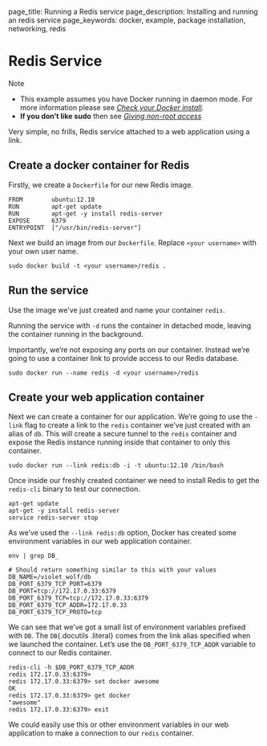 page_title: Running a Redis service
page_description: Installing and running an redis service
page_keywords: docker, example, package installation, networking, redis

# Redis Service

Note

-   This example assumes you have Docker running in daemon mode. For
    more information please see [*Check your Docker
    install*](../hello_world/#running-examples).
-   **If you don’t like sudo** then see [*Giving non-root
    access*](../../installation/binaries/#dockergroup)

Very simple, no frills, Redis service attached to a web application
using a link.

## Create a docker container for Redis

Firstly, we create a `Dockerfile` for our new Redis
image.

    FROM        ubuntu:12.10
    RUN         apt-get update
    RUN         apt-get -y install redis-server
    EXPOSE      6379
    ENTRYPOINT  ["/usr/bin/redis-server"]

Next we build an image from our `Dockerfile`.
Replace `<your username>` with your own user name.

    sudo docker build -t <your username>/redis .

## Run the service

Use the image we’ve just created and name your container
`redis`.

Running the service with `-d` runs the container in
detached mode, leaving the container running in the background.

Importantly, we’re not exposing any ports on our container. Instead
we’re going to use a container link to provide access to our Redis
database.

    sudo docker run --name redis -d <your username>/redis

## Create your web application container

Next we can create a container for our application. We’re going to use
the `-link` flag to create a link to the
`redis` container we’ve just created with an alias
of `db`. This will create a secure tunnel to the
`redis` container and expose the Redis instance
running inside that container to only this container.

    sudo docker run --link redis:db -i -t ubuntu:12.10 /bin/bash

Once inside our freshly created container we need to install Redis to
get the `redis-cli` binary to test our connection.

    apt-get update
    apt-get -y install redis-server
    service redis-server stop

As we’ve used the `--link redis:db` option, Docker
has created some environment variables in our web application container.

    env | grep DB_

    # Should return something similar to this with your values
    DB_NAME=/violet_wolf/db
    DB_PORT_6379_TCP_PORT=6379
    DB_PORT=tcp://172.17.0.33:6379
    DB_PORT_6379_TCP=tcp://172.17.0.33:6379
    DB_PORT_6379_TCP_ADDR=172.17.0.33
    DB_PORT_6379_TCP_PROTO=tcp

We can see that we’ve got a small list of environment variables prefixed
with `DB`. The `DB`{.docutils .literal} comes from
the link alias specified when we launched the container. Let’s use the
`DB_PORT_6379_TCP_ADDR` variable to connect to our
Redis container.

    redis-cli -h $DB_PORT_6379_TCP_ADDR
    redis 172.17.0.33:6379>
    redis 172.17.0.33:6379> set docker awesome
    OK
    redis 172.17.0.33:6379> get docker
    "awesome"
    redis 172.17.0.33:6379> exit

We could easily use this or other environment variables in our web
application to make a connection to our `redis`
container.

